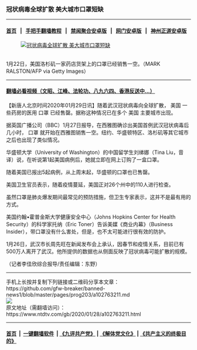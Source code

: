 ### 冠状病毒全球扩散 美大城市口罩短缺
------------------------

#### [首页](https://github.com/gfw-breaker/banned-news1/blob/master/README.md) &nbsp;&nbsp;|&nbsp;&nbsp; [手把手翻墙教程](https://github.com/gfw-breaker/guides/wiki) &nbsp;&nbsp;|&nbsp;&nbsp; [禁闻聚合安卓版](https://github.com/gfw-breaker/bn-android) &nbsp;&nbsp;|&nbsp;&nbsp; [网门安卓版](https://github.com/oGate2/oGate) &nbsp;&nbsp;|&nbsp;&nbsp; [神州正道安卓版](https://github.com/SzzdOgate/update) 



<div><div class="featured_image">
 <a href="https://i.ntdtv.com/assets/uploads/2020/01/Untitled-1-2.jpg" target="_blank">
  <figure>
   <img alt="冠状病毒全球扩散 美大城市口罩短缺" src="https://i.ntdtv.com/assets/uploads/2020/01/Untitled-1-2-800x450.jpg"/>
  </figure><br/>
 </a>
 <span class="caption">
  1月22日，美国洛杉矶一家药店货架上的口罩已经销售一空。（MARK RALSTON/AFP via Getty Images）
 </span>
</div>
</div><hr/>

#### [翻墙必看视频（文昭、江峰、法轮功、八九六四、香港反送中...）](http://167.172.214.107/home.html)

<div><div class="post_content" itemprop="articleBody">
 <p>
  【新唐人北京时间2020年01月29日讯】随着武汉冠状病毒向全球扩散，
  <ok href="https://www.ntdtv.com/gb/美国.htm">
   美国
  </ok>
  一些药房的医用
  <ok href="https://www.ntdtv.com/gb/口罩.htm">
   口罩
  </ok>
  已经售罄。据称这种情况已在多个
  <ok href="https://www.ntdtv.com/gb/美国.htm">
   美国
  </ok>
  主要城市出现。
 </p>
 <p>
  据英国广播公司（BBC）1月27日报导，在西雅图确诊出美国首例武汉冠状病毒后几小时，
  <ok href="https://www.ntdtv.com/gb/口罩.htm">
   口罩
  </ok>
  就开始在西雅图销售一空。纽约、华盛顿特区、洛杉矶等其它城市之后也出现了类似情况。
 </p>
 <p>
  华盛顿大学（University of Washington）的中国留学生刘绨娜（Tina Liu，音译）说，在听说第1起美国病例后，她就立即在网上订购了一盒口罩。
 </p>
 <p>
  随着美国已报出5起病例，从上周末起，华盛顿的口罩也已售罄。
 </p>
 <p>
  美国卫生官员表示，随着疫情蔓延，美国正对26个州中的110人进行检查。
 </p>
 <p>
  虽然口罩是肺炎爆发期间最常见的预防措施，但卫生专家表示，这并不是最有用的方式。
 </p>
 <p>
  美国约翰•霍普金斯大学健康安全中心（Johns Hopkins Center for Health Security）的科学家托纳（Eric Toner）告诉美媒《商业内幕》（Business Insider），带口罩没有什么害处，但是，也不太可能进行很有效的防护。
 </p>
 <p>
  1月26日，武汉市长周先旺在新闻发布会上承认，因春节和疫情关系，目前已有500万人离开了武汉。他所提供的数据也从侧面反映了冠状病毒可能扩散的规模。
 </p>
 <p>
  （记者李佳欣综合报导/责任编辑：东野）
 </p>
 <div class="single_ad">
 </div>
</div>
</div>
<hr/>
手机上长按并复制下列链接或二维码分享本文章：<br/>
https://github.com/gfw-breaker/banned-news1/blob/master/pages/prog203/a102763211.md <br/>
<a href='https://github.com/gfw-breaker/banned-news1/blob/master/pages/prog203/a102763211.md'><img src='https://github.com/gfw-breaker/banned-news1/blob/master/pages/prog203/a102763211.md.png'/></a> <br/>
原文地址（需翻墙访问）：https://www.ntdtv.com/gb/2020/01/28/a102763211.html


------------------------
#### [首页](https://github.com/gfw-breaker/banned-news1/blob/master/README.md) &nbsp;|&nbsp; [一键翻墙软件](https://github.com/gfw-breaker/nogfw/blob/master/README.md) &nbsp;| [《九评共产党》](https://github.com/gfw-breaker/9ping.md/blob/master/README.md#九评之一评共产党是什么) | [《解体党文化》](https://github.com/gfw-breaker/jtdwh.md/blob/master/README.md) | [《共产主义的终极目的》](https://github.com/gfw-breaker/gczydzjmd.md/blob/master/README.md)


<img src='http://gfw-breaker.win/banned-news/pages/prog203/a102763211.md' width='0px' height='0px'/>